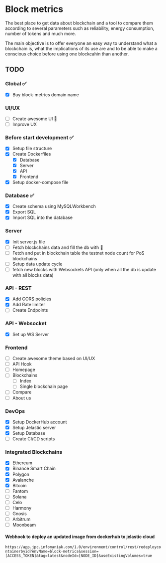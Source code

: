 # Block metrics

The best place to get data about blockchain and a tool to compare them according to several parameters such as reliability, energy consumption, number of tokens and much more.

The main objective is to offer everyone an easy way to understand what a blockchain is, what the implications of its use are and to be able to make a conscious choice before using one blockcahin than another.

## TODO

### Global :white_check_mark:

-   [x] Buy block-metrics domain name

### UI/UX

-   [ ] Create awesome UI :construction:
-   [ ] Improve UX

### Before start development :white_check_mark:

-   [x] Setup file structure
-   [x] Create Dockerfiles
    -   [x] Database
    -   [x] Server
    -   [x] API
    -   [x] Frontend
-   [x] Setup docker-compose file

### Database :white_check_mark:

-   [x] Create schema using MySQLWorkbench
-   [x] Export SQL
-   [x] Import SQL into the database

### Server

-   [x] Init server.js file
-   [ ] Fetch blockchains data and fill the db with :construction:
-   [ ] Fetch and put in blockchain table the testnet node count for PoS blockchains
-   [ ] Setup data update cycle
-   [ ] fetch new blocks with Websockets API (only when all the db is update with all blocks data)

### API - REST

-   [x] Add CORS policies
-   [x] Add Rate limiter
-   [ ] Create Endpoints

### API - Websocket

-   [x] Set up WS Server

### Frontend

-   [ ] Create awesome theme based on UI/UX
-   [ ] API Hook
-   [ ] Homepage
-   [ ] Blockchains
    -   [ ] Index
    -   [ ] Single blockchain page
-   [ ] Compare
-   [ ] About us

### DevOps

-   [x] Setup DockerHub account
-   [x] Setup Jelastic server
-   [x] Setup Database
-   [ ] Create CI/CD scripts

### Integrated Blockchains

-   [x] Ethereum
-   [x] Binance Smart Chain
-   [x] Polygon
-   [x] Avalanche
-   [x] Bitcoin
-   [ ] Fantom
-   [ ] Solana
-   [ ] Celo
-   [ ] Harmony
-   [ ] Gnosis
-   [ ] Arbitrum
-   [ ] Moonbeam

#### Webhook to deploy an updated image from dockerhub to jelastic cloud

`https://app.jpc.infomaniak.com/1.0/environment/control/rest/redeploycontainerbyid?envName=block-metrics&session=[ACCESS_TOKEN]&tag=latest&nodeId=[NODE_ID]&useExistingVolumes=true`
